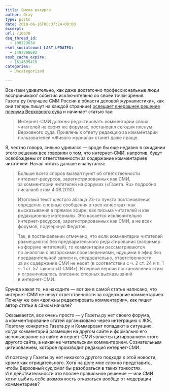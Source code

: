 ```yaml
---
title: Смена ракурса
author: Gray
type: posts
date: 2010-06-16T08:37:24+00:00
excerpt:
url: /10370
dsq_thread_id:
  - 108229638
esml_socialcount_LAST_UPDATED:
  - 1497208682
essb_cache_expire:
  - 1614635419
categories:
  - Uncategorized

---
```








<nobr>Все-таки</nobr> удивительно, как даже достаточно профессиональные люди воспринимают события исключительно со&nbsp;своей точки зрения. Газета.ру (&laquo;лучшее СМИ России в&nbsp;области деловой журналистики&raquo;, как они теперь пишут на&nbsp;каждой странице) <a href="http://www.gazeta.ru/politics/2010/06/15_a_3385243.shtml" target="_blank">освещает вчерашнее решение пленума Верховного суда</a> и&nbsp;начинает статью так:

> <nobr>Интернет-СМИ</nobr> должны редактировать комментарии своих читателей на&nbsp;своих&nbsp;же форумах, постановил сегодня пленум Верховного суда. Привлечь к&nbsp;ответу редакцию за&nbsp;комментарии пользователей &laquo;Живого журнала&raquo; станет даже проще.

Я, честно говоря, сильно удивился&nbsp;&mdash; вроде&nbsp;бы еще недавно в&nbsp;ожидании этого решения все говорили о&nbsp;том, что <nobr>интернет-СМИ</nobr>, напротив, будут освобождены от&nbsp;ответственности за&nbsp;содержание комментариев читателей. Начал читать дальше и&nbsp;запутался:

> Больше всего споров вызвал пункт об&nbsp;ответственности <nobr>интернет-ресурсов</nobr>, зарегистрированных как СМИ, за&nbsp;комментарии читателей на&nbsp;форумах (&laquo;Газета. Ru&raquo; подробно писалаоб этом <nobr>4.06.2010</nobr>).
> 
> Итоговый текст шестого абзаца <nobr>23-го</nobr> пункта постановления определил спорные сообщения в&nbsp;трех качествах: как высказывания в&nbsp;прямом эфире, как письма читателей и&nbsp;как редакционные материалы. Это касается исключительно <nobr>интернет-ресурсов</nobr>, зарегистрированных как СМИ, а&nbsp;не&nbsp;всех форумов, подчеркнул Федотов.
> 
> Так, в&nbsp;постановлении отмечено, что если комментарии читателей размещаются без предварительного редактирования (например на&nbsp;форуме читателей), то&nbsp;комментарии рассматриваются по&nbsp;аналогии с&nbsp;авторскими произведениями, идущими в&nbsp;эфир без предварительной записи и, следовательно, ответственности за&nbsp;их&nbsp;содержание СМИ не&nbsp;несет (в&nbsp;соответствии с&nbsp;ч. 2 ст. 24 и&nbsp;п. 1 ч. 1 ст. 57 закона &laquo;О&nbsp;СМИ&raquo;). В&nbsp;первой версии постановления этим и&nbsp;ограничивалось описание спорных высказываний в&nbsp;<nobr>интернет-СМИ</nobr>.

Ерунда какая то, не&nbsp;находите&nbsp;&mdash; вот&nbsp;же в&nbsp;самой статье написано, что <nobr>интернет-СМИ</nobr> не&nbsp;несут ответственности за&nbsp;содержание комментариев. Почему&nbsp;же они &laquo;должны редактировать комментарии&raquo;, как пишет автор статьи в&nbsp;самом начале?

Оказывается, все очень просто&nbsp;&mdash; у&nbsp;Газеты.ру нет своего форума, а&nbsp;комментирование статей организовано через интеграцию с&nbsp;ЖЖ. Поэтому конкретно Газета.ру и&nbsp;Коммерсант попадают в&nbsp;ситуацию, когда комментарий размещен на&nbsp;другом сайте и&nbsp;формально его использование на&nbsp;сайте <nobr>интернет-СМИ</nobr> является цитированием этого другого сайта, а&nbsp;никак не&nbsp;читательским комментарием. Сознательным цитированием, которое производит редакция <nobr>интернет-СМИ</nobr>.

И&nbsp;поэтому у&nbsp;Газеты.ру нет никакого другого подхода к&nbsp;этой новости, кроме как отрицательного. Хотя на&nbsp;деле мне сложно представить, чтобы Верховный суд смог&nbsp;бы разобраться в&nbsp;таких тонкостях. И&nbsp;в&nbsp;действительности это вполне правильное решение&nbsp;&mdash; или СМИ хотят выбить себе возможность отказаться вообще от&nbsp;модерации комментариев?